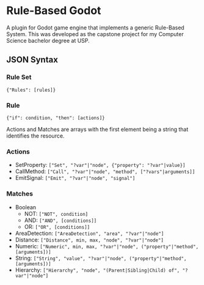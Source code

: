 # Rule-Based Godot
A plugin for Godot game engine that  implements a generic Rule-Based System. This was developed as the capstone project for my Computer Science bachelor degree at USP.

## JSON Syntax
### Rule Set
```
{"Rules": [rules]}
```
### Rule
```
{"if": condition, "then": [actions]}
```
Actions and Matches are arrays with the first element being a string that identifies the resource.
### Actions
- SetProperty: `["Set", "?var"|"node", {"property": "?var"|value}]`
- CallMethod: `["Call", "?var"|"node", "method", ["?vars"|arguments]]`
- EmitSignal: `["Emit", "?var"|"node", "signal"]`
### Matches
- Boolean
  - NOT: `["NOT", condition]`
  - AND: `["AND", [conditions]]`
  - OR: `["OR", [conditions]]`
- AreaDetection: `["AreaDetection", "area", "?var"|"node"]`
- Distance: `["Distance", min, max, "node", "?var"|"node"]`
- Numeric: `["Numeric", min, max, "?var"|"node", ("property"|"method", [arguments])]`
- String: `["String", "value", "?var"|"node", ("property"|"method", [arguments])]`
- Hierarchy: `["Hierarchy", "node", "(Parent|Sibling|Child) of", "?var"|"node"]`
